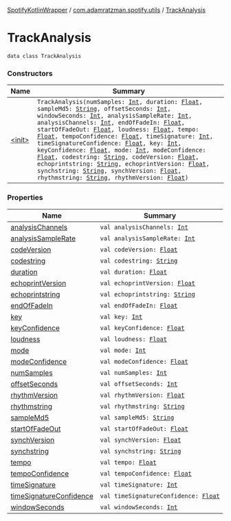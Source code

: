 [SpotifyKotlinWrapper](../../index.md) / [com.adamratzman.spotify.utils](../index.md) / [TrackAnalysis](./index.md)

# TrackAnalysis

`data class TrackAnalysis`

### Constructors

| Name | Summary |
|---|---|
| [&lt;init&gt;](-init-.md) | `TrackAnalysis(numSamples: `[`Int`](https://kotlinlang.org/api/latest/jvm/stdlib/kotlin/-int/index.html)`, duration: `[`Float`](https://kotlinlang.org/api/latest/jvm/stdlib/kotlin/-float/index.html)`, sampleMd5: `[`String`](https://kotlinlang.org/api/latest/jvm/stdlib/kotlin/-string/index.html)`, offsetSeconds: `[`Int`](https://kotlinlang.org/api/latest/jvm/stdlib/kotlin/-int/index.html)`, windowSeconds: `[`Int`](https://kotlinlang.org/api/latest/jvm/stdlib/kotlin/-int/index.html)`, analysisSampleRate: `[`Int`](https://kotlinlang.org/api/latest/jvm/stdlib/kotlin/-int/index.html)`, analysisChannels: `[`Int`](https://kotlinlang.org/api/latest/jvm/stdlib/kotlin/-int/index.html)`, endOfFadeIn: `[`Float`](https://kotlinlang.org/api/latest/jvm/stdlib/kotlin/-float/index.html)`, startOfFadeOut: `[`Float`](https://kotlinlang.org/api/latest/jvm/stdlib/kotlin/-float/index.html)`, loudness: `[`Float`](https://kotlinlang.org/api/latest/jvm/stdlib/kotlin/-float/index.html)`, tempo: `[`Float`](https://kotlinlang.org/api/latest/jvm/stdlib/kotlin/-float/index.html)`, tempoConfidence: `[`Float`](https://kotlinlang.org/api/latest/jvm/stdlib/kotlin/-float/index.html)`, timeSignature: `[`Int`](https://kotlinlang.org/api/latest/jvm/stdlib/kotlin/-int/index.html)`, timeSignatureConfidence: `[`Float`](https://kotlinlang.org/api/latest/jvm/stdlib/kotlin/-float/index.html)`, key: `[`Int`](https://kotlinlang.org/api/latest/jvm/stdlib/kotlin/-int/index.html)`, keyConfidence: `[`Float`](https://kotlinlang.org/api/latest/jvm/stdlib/kotlin/-float/index.html)`, mode: `[`Int`](https://kotlinlang.org/api/latest/jvm/stdlib/kotlin/-int/index.html)`, modeConfidence: `[`Float`](https://kotlinlang.org/api/latest/jvm/stdlib/kotlin/-float/index.html)`, codestring: `[`String`](https://kotlinlang.org/api/latest/jvm/stdlib/kotlin/-string/index.html)`, codeVersion: `[`Float`](https://kotlinlang.org/api/latest/jvm/stdlib/kotlin/-float/index.html)`, echoprintstring: `[`String`](https://kotlinlang.org/api/latest/jvm/stdlib/kotlin/-string/index.html)`, echoprintVersion: `[`Float`](https://kotlinlang.org/api/latest/jvm/stdlib/kotlin/-float/index.html)`, synchstring: `[`String`](https://kotlinlang.org/api/latest/jvm/stdlib/kotlin/-string/index.html)`, synchVersion: `[`Float`](https://kotlinlang.org/api/latest/jvm/stdlib/kotlin/-float/index.html)`, rhythmstring: `[`String`](https://kotlinlang.org/api/latest/jvm/stdlib/kotlin/-string/index.html)`, rhythmVersion: `[`Float`](https://kotlinlang.org/api/latest/jvm/stdlib/kotlin/-float/index.html)`)` |

### Properties

| Name | Summary |
|---|---|
| [analysisChannels](analysis-channels.md) | `val analysisChannels: `[`Int`](https://kotlinlang.org/api/latest/jvm/stdlib/kotlin/-int/index.html) |
| [analysisSampleRate](analysis-sample-rate.md) | `val analysisSampleRate: `[`Int`](https://kotlinlang.org/api/latest/jvm/stdlib/kotlin/-int/index.html) |
| [codeVersion](code-version.md) | `val codeVersion: `[`Float`](https://kotlinlang.org/api/latest/jvm/stdlib/kotlin/-float/index.html) |
| [codestring](codestring.md) | `val codestring: `[`String`](https://kotlinlang.org/api/latest/jvm/stdlib/kotlin/-string/index.html) |
| [duration](duration.md) | `val duration: `[`Float`](https://kotlinlang.org/api/latest/jvm/stdlib/kotlin/-float/index.html) |
| [echoprintVersion](echoprint-version.md) | `val echoprintVersion: `[`Float`](https://kotlinlang.org/api/latest/jvm/stdlib/kotlin/-float/index.html) |
| [echoprintstring](echoprintstring.md) | `val echoprintstring: `[`String`](https://kotlinlang.org/api/latest/jvm/stdlib/kotlin/-string/index.html) |
| [endOfFadeIn](end-of-fade-in.md) | `val endOfFadeIn: `[`Float`](https://kotlinlang.org/api/latest/jvm/stdlib/kotlin/-float/index.html) |
| [key](key.md) | `val key: `[`Int`](https://kotlinlang.org/api/latest/jvm/stdlib/kotlin/-int/index.html) |
| [keyConfidence](key-confidence.md) | `val keyConfidence: `[`Float`](https://kotlinlang.org/api/latest/jvm/stdlib/kotlin/-float/index.html) |
| [loudness](loudness.md) | `val loudness: `[`Float`](https://kotlinlang.org/api/latest/jvm/stdlib/kotlin/-float/index.html) |
| [mode](mode.md) | `val mode: `[`Int`](https://kotlinlang.org/api/latest/jvm/stdlib/kotlin/-int/index.html) |
| [modeConfidence](mode-confidence.md) | `val modeConfidence: `[`Float`](https://kotlinlang.org/api/latest/jvm/stdlib/kotlin/-float/index.html) |
| [numSamples](num-samples.md) | `val numSamples: `[`Int`](https://kotlinlang.org/api/latest/jvm/stdlib/kotlin/-int/index.html) |
| [offsetSeconds](offset-seconds.md) | `val offsetSeconds: `[`Int`](https://kotlinlang.org/api/latest/jvm/stdlib/kotlin/-int/index.html) |
| [rhythmVersion](rhythm-version.md) | `val rhythmVersion: `[`Float`](https://kotlinlang.org/api/latest/jvm/stdlib/kotlin/-float/index.html) |
| [rhythmstring](rhythmstring.md) | `val rhythmstring: `[`String`](https://kotlinlang.org/api/latest/jvm/stdlib/kotlin/-string/index.html) |
| [sampleMd5](sample-md5.md) | `val sampleMd5: `[`String`](https://kotlinlang.org/api/latest/jvm/stdlib/kotlin/-string/index.html) |
| [startOfFadeOut](start-of-fade-out.md) | `val startOfFadeOut: `[`Float`](https://kotlinlang.org/api/latest/jvm/stdlib/kotlin/-float/index.html) |
| [synchVersion](synch-version.md) | `val synchVersion: `[`Float`](https://kotlinlang.org/api/latest/jvm/stdlib/kotlin/-float/index.html) |
| [synchstring](synchstring.md) | `val synchstring: `[`String`](https://kotlinlang.org/api/latest/jvm/stdlib/kotlin/-string/index.html) |
| [tempo](tempo.md) | `val tempo: `[`Float`](https://kotlinlang.org/api/latest/jvm/stdlib/kotlin/-float/index.html) |
| [tempoConfidence](tempo-confidence.md) | `val tempoConfidence: `[`Float`](https://kotlinlang.org/api/latest/jvm/stdlib/kotlin/-float/index.html) |
| [timeSignature](time-signature.md) | `val timeSignature: `[`Int`](https://kotlinlang.org/api/latest/jvm/stdlib/kotlin/-int/index.html) |
| [timeSignatureConfidence](time-signature-confidence.md) | `val timeSignatureConfidence: `[`Float`](https://kotlinlang.org/api/latest/jvm/stdlib/kotlin/-float/index.html) |
| [windowSeconds](window-seconds.md) | `val windowSeconds: `[`Int`](https://kotlinlang.org/api/latest/jvm/stdlib/kotlin/-int/index.html) |
